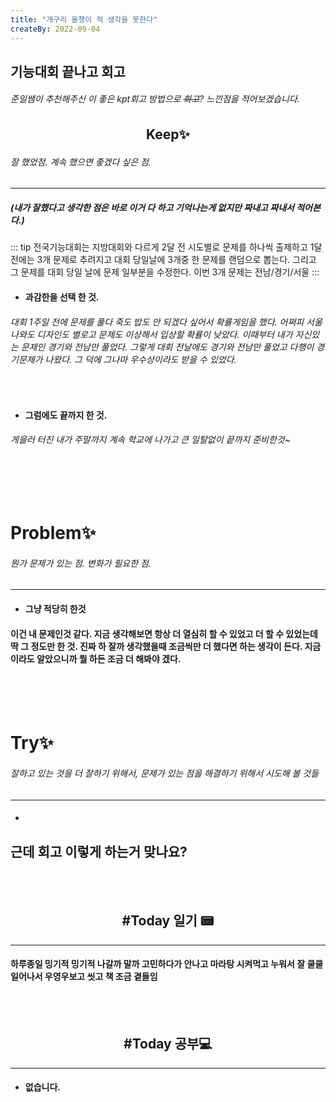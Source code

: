 ```yaml
---
title: "개구리 올챙이 적 생각을 못한다"
createBy: 2022-09-04
---
```



## 기능대회 끝나고 회고
###### 준일쌤이 추천해주신 이 좋은 kpt회고 방법으로 ~~회고~~? 느낀점을 적어보겠습니다.



<h2 style="text-align:center; padding:.1rem;">Keep✨ </h2>

###### 잘 했었점. 계속 했으면 좋겠다 싶은 점.
---
##### (내가 잘했다고 생각한 점은 바로 이거 다 하고 기억나는게 없지만 짜내고 짜내서 적어본다.) 


::: tip
 전국기능대회는 지방대회와 다르게 2달 전 시도별로 문제를 하나씩 출제하고 1달 전에는 3개 문제로 추려지고 대회 당일날에 3개중 한 문제를 랜덤으로 뽑는다. 그리고 그 문제를 대회 당일 날에 문제 일부분을 수정한다. 이번 3개 문제는 전남/경기/서울
:::

- #### 과감한을 선택 한 것.
###### 대회 1주일 전에 문제를 풀다 죽도 밥도 안 되겠다 싶어서 확률게임을 했다. 어쩌피 서울 나와도 디자인도 별로고 문제도 이상해서 입상할 확률이 낮았다. 이때부터 내가 자신있는 문제인 경기와 전남만 풀었다. 그렇게 대회 전날에도 경기와 전남만 풀었고 다행이 경기문제가 나왔다. 그 덕에 그나마 우수상이라도 받을 수 있었다.

<br>

- #### 그럼에도 끝까지 한 것.
###### 게을러 터진 내가 주말까지 계속 학교에 나가고 큰 일탈없이 끝까지 준비한것~

<br>
<br>
<br>

# Problem✨ 
###### 뭔가 문제가 있는 점. 변화가 필요한 점.
---
- #### 그냥 적당히 한것
#### 이건 내 문제인것 같다. 지금 생각해보면 항상 더 열심히 할 수 있었고 더 할 수 있었는데 딱 그 정도만 한 것. 진짜 하 잘까 생각했을때 조금씩만 더 했다면 하는 생각이 든다. 지금이라도 알았으니까 뭘 하든 조금 더 해봐야 겠다.


<br>
<br>
<br>

# Try✨
###### 잘하고 있는 것을 더 잘하기 위해서, 문제가 있는 점을 해결하기 위해서 시도해 볼 것들
---
- #### 

## 근데 회고 이렇게 하는거 맞나요?
<br>
<br>
<h2 style="text-align:center">#Today 일기 📟</h2>

---
#### 하루종일 밍기적 밍기적 나갈까 말까 고민하다가 안나고 마라탕 시켜먹고 누워서 잘 쿨쿨 일어나서 우영우보고 씻고 책 조금 곁들임

<br>
<br>

<h2 style="text-align:center">#Today 공부💻</h2>

---
- #### 없습니다.





